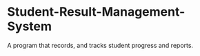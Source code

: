 # Student-Result-Management-System
A program that records, and tracks student progress and reports.
